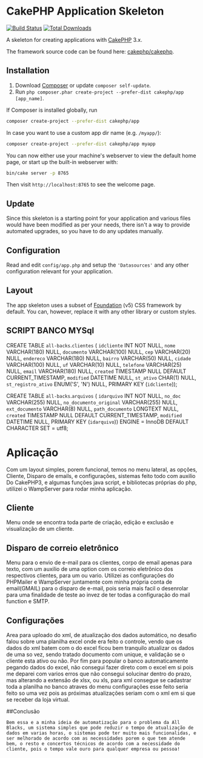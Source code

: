 # CakePHP Application Skeleton

[![Build Status](https://img.shields.io/travis/cakephp/app/master.svg?style=flat-square)](https://travis-ci.org/cakephp/app)
[![Total Downloads](https://img.shields.io/packagist/dt/cakephp/app.svg?style=flat-square)](https://packagist.org/packages/cakephp/app)

A skeleton for creating applications with [CakePHP](https://cakephp.org) 3.x.

The framework source code can be found here: [cakephp/cakephp](https://github.com/cakephp/cakephp).

## Installation

1. Download [Composer](https://getcomposer.org/doc/00-intro.md) or update `composer self-update`.
2. Run `php composer.phar create-project --prefer-dist cakephp/app [app_name]`.

If Composer is installed globally, run

```bash
composer create-project --prefer-dist cakephp/app
```

In case you want to use a custom app dir name (e.g. `/myapp/`):

```bash
composer create-project --prefer-dist cakephp/app myapp
```

You can now either use your machine's webserver to view the default home page, or start
up the built-in webserver with:

```bash
bin/cake server -p 8765
```

Then visit `http://localhost:8765` to see the welcome page.

## Update

Since this skeleton is a starting point for your application and various files
would have been modified as per your needs, there isn't a way to provide
automated upgrades, so you have to do any updates manually.

## Configuration

Read and edit `config/app.php` and setup the `'Datasources'` and any other
configuration relevant for your application.

## Layout

The app skeleton uses a subset of [Foundation](http://foundation.zurb.com/) (v5) CSS
framework by default. You can, however, replace it with any other library or
custom styles.



## SCRIPT BANCO MYSql

CREATE TABLE `all-backs`.`clientes` (
  `idcliente` INT NOT NULL,
  `nome` VARCHAR(180) NULL,
  `documento` VARCHAR(100) NULL,
  `cep` VARCHAR(20) NULL,
  `endereco` VARCHAR(180) NULL,
  `bairro` VARCHAR(50) NULL,
  `cidade` VARCHAR(100) NULL,
  `uf` VARCHAR(10) NULL,
  `telefone` VARCHAR(25) NULL,
  `email` VARCHAR(180) NULL,
  `created` TIMESTAMP NULL DEFAULT CURRENT_TIMESTAMP,
  `modified` DATETIME NULL,
  `st_ativo` CHAR(1) NULL,
  `st_registro_ativo` ENUM('S', 'N') NULL,
  PRIMARY KEY (`idcliente`));




CREATE TABLE `all-backs`.`arquivos` (
  `idarquivo` INT NOT NULL,
  `no_doc` VARCHAR(255) NULL,
  `no_documento_original` VARCHAR(255) NULL,
  `ext_documento` VARCHAR(8) NULL,
  `path_documento` LONGTEXT NULL,
  `created` TIMESTAMP NULL DEFAULT CURRENT_TIMESTAMP,
  `modified` DATETIME NULL,
  PRIMARY KEY (`idarquivo`))
ENGINE = InnoDB
DEFAULT CHARACTER SET = utf8;


# Aplicação

Com um layout simples, porem funcional, temos no menu lateral, as opções, Cliente, Disparo de emails, e configurações, sistemas feito todo com auxilio Do CakePHP3, e algumas funções java script, e bibliotecas próprias do php, utilizei o WampServer para rodar minha aplicação.

## Cliente
Menu onde se encontra toda parte de criação, edição e exclusão e visualização de um cliente.

## Disparo de correio eletrônico
Menu para o envio de e-mail para os clientes, corpo de email apenas para texto, com um auxilio de uma option com os correio eletrônico dos respectivos clientes, para um ou vario. Utilizei as configurações do PHPMailer e WampServer juntamente com minha própria conta de email(GMAIL) para o disparo de e-mail, pois seria mais facil o desenrolar para uma finalidade de teste ao invez de ter todas a configuração do mail function e SMTP.

## Configurações
Area para uploado do xml, de atualização dos dados automático, no desafio falou sobre uma planilha excel onde era feito o controle, vendo que os dados do xml batem com o do excel ficou bem tranquilo atualizar os dados de uma so vez, sendo tratado documento com unique, e validação se o cliente esta ativo ou não.
Por fim para popular o banco automaticamente pegando dados do excel, não consegui fazer direto com o excel em si pois me deparei com varios erros que não consegui solucinar dentro do prazo, mas alterando a extensão de xlsx, ou xls, para xml consegue se cadastrar toda a planilha no banco atraves do menu configurações esse feito seria feito so uma vez pois as próximas atualizações seriam com o xml em si que se receber da loja virtual.

##Conclusão 

    Bem essa e a minha ideia de automatização para o problema da All Blacks, um sistema simples que pode reduzir o tempo de atualização de dados em varias horas, o sistemas pode ter muito mais funcionalidas, e ser melhorado de acordo com as necessidades porem o que tem atende bem, o resto e concertos técnicos de acordo com a necessidade do cliente, pois o tempo vale ouro para qualquer empresa ou pessoa!

